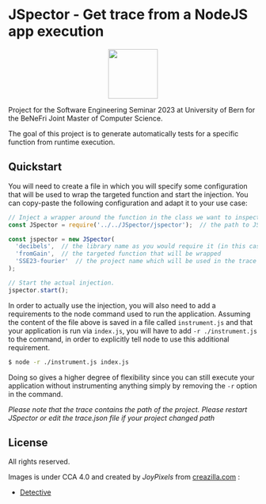# JSpector - Get trace from a NodeJS app execution

<p align="center">
    <img 
        src="https://creazilla-store.fra1.digitaloceanspaces.com/emojis/48141/detective-emoji-clipart-md.png" 
        width="100" 
        height="100">
</p>

Project for the Software Engineering Seminar 2023 at University of Bern for the BeNeFri Joint Master of Computer Science.

The goal of this project is to generate automatically tests for a specific function from runtime execution.

## Quickstart

You will need to create a file in which you will specify some configuration that will be used to wrap the targeted function and start the injection. You can copy-paste the following configuration and adapt it to your use case:

``` javascript
// Inject a wrapper around the function in the class we want to inspect.
const JSpector = require('../../JSpector/jspector');  // the path to JSpector library.

const jspector = new JSpector(
  'decibels',  // the library name as you would require it (in this case the require would be "require('decibels')")
  'fromGain',  // the targeted function that will be wrapped
  'SSE23-fourier'  // the project name which will be used in the trace file.
);

// Start the actual injection.
jspector.start();
```

In order to actually use the injection, you will also need to add a requirements to the node command used to run the application. Assuming the content of the file above is saved in a file called `instrument.js` and that your application is run via `index.js`, you will have to add `-r ./instrument.js` to the command, in order to explicitly tell node to use this additional requirement.

```sh
$ node -r ./instrument.js index.js  
```

Doing so gives a higher degree of flexibility since you can still execute your application without instrumenting anything simply by removing the `-r` option in the command.

*Please note that the trace contains the path of the project. Please restart JSpector or edit the trace.json file if your project changed path*

## License

All rights reserved.

Images is under CCA 4.0 and created by *JoyPixels* from [creazilla.com](https://creazilla.com) :

- [Detective](https://creazilla.com/nodes/48141-detective-emoji-clipart)
